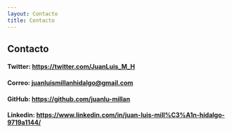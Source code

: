 ```yaml
---
layout: Contacto
title: Contacto
---
```

## Contacto

#### Twitter: https://twitter.com/JuanLuis_M_H
#### Correo: juanluismillanhidalgo@gmail.com
#### GitHub: https://github.com/juanlu-millan
#### Linkedin: https://www.linkedin.com/in/juan-luis-mill%C3%A1n-hidalgo-9719a1144/ 
